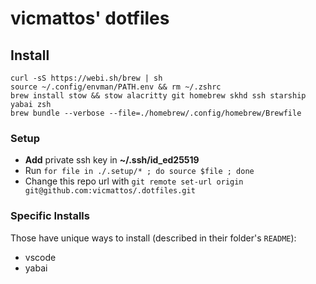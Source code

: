 # vicmattos' dotfiles

## Install
```
curl -sS https://webi.sh/brew | sh
source ~/.config/envman/PATH.env && rm ~/.zshrc
brew install stow && stow alacritty git homebrew skhd ssh starship yabai zsh
brew bundle --verbose --file=./homebrew/.config/homebrew/Brewfile
```

### Setup
- **Add** private ssh key in **~/.ssh/id_ed25519**
- Run `for file in ./.setup/* ; do source $file ; done`
- Change this repo url with `git remote set-url origin git@github.com:vicmattos/.dotfiles.git`

### Specific Installs
Those have unique ways to install (described in their folder's `README`):
- vscode
- yabai
